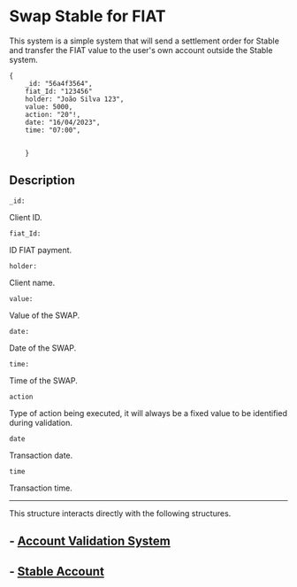 # Swap Stable for FIAT

This system is a simple system that will send a settlement order for Stable and transfer the FIAT value to the user's own account outside the Stable system.


    {
        _id: "56a4f3564",
        fiat_Id: "123456"
        holder: "João Silva 123",
        value: 5000,
        action: "20"!,
        date: "16/04/2023",
        time: "07:00",
        
        
        }

## Description 

    _id:
Client ID.


    fiat_Id:
ID FIAT payment.

    holder:
Client name.

    value:
Value of the SWAP.

    date:
Date of the SWAP.

    time:
Time of the SWAP.

    action
Type of action being executed, it will always be a fixed value to be identified during validation.

    date 
Transaction date.

    time 
Transaction time.

____
This structure interacts directly with the following structures.

## - [Account Validation System](./acc_valitadion.md)

## - [Stable Account](./acc_Stable.md)


